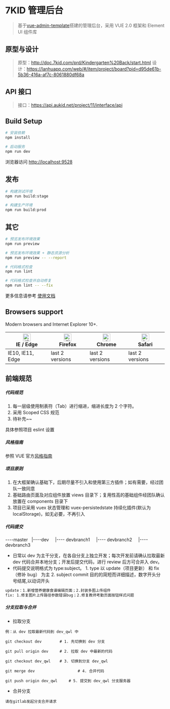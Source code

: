 # 7KID 管理后台

> 基于[vue-admin-template](http://panjiachen.github.io/vue-admin-template)搭建的管理后台，采用 VUE 2.0 框架和 Element UI 组件库

## 原型与设计

> 原型：http://doc.7kid.com/prd/Kindergarten%20Back/start.html
> 设计：https://lanhuapp.com/web/#/item/project/board?pid=d95de61b-5b36-416a-af7c-8061880df68a

## API 接口

> 接口：https://api.aukid.net/project/11/interface/api

## Build Setup

```bash
# 安装依赖
npm install

# 启动服务
npm run dev
```

浏览器访问 [http://localhost:9528](http://localhost:9528)

## 发布

```bash
# 构建测试环境
npm run build:stage

# 构建生产环境
npm run build:prod
```

## 其它

```bash
# 预览发布环境效果
npm run preview

# 预览发布环境效果 + 静态资源分析
npm run preview -- --report

# 代码格式检查
npm run lint

# 代码格式检查并自动修复
npm run lint -- --fix
```

更多信息请参考 [使用文档](https://panjiachen.github.io/vue-element-admin-site/zh/)

## Browsers support

Modern browsers and Internet Explorer 10+.

| [<img src="https://raw.githubusercontent.com/alrra/browser-logos/master/src/edge/edge_48x48.png" alt="IE / Edge" width="24px" height="24px" />](http://godban.github.io/browsers-support-badges/)</br>IE / Edge | [<img src="https://raw.githubusercontent.com/alrra/browser-logos/master/src/firefox/firefox_48x48.png" alt="Firefox" width="24px" height="24px" />](http://godban.github.io/browsers-support-badges/)</br>Firefox | [<img src="https://raw.githubusercontent.com/alrra/browser-logos/master/src/chrome/chrome_48x48.png" alt="Chrome" width="24px" height="24px" />](http://godban.github.io/browsers-support-badges/)</br>Chrome | [<img src="https://raw.githubusercontent.com/alrra/browser-logos/master/src/safari/safari_48x48.png" alt="Safari" width="24px" height="24px" />](http://godban.github.io/browsers-support-badges/)</br>Safari |
| --------------------------------------------------------------------------------------------------------------------------------------------------------------------------------------------------------------- | ----------------------------------------------------------------------------------------------------------------------------------------------------------------------------------------------------------------- | ------------------------------------------------------------------------------------------------------------------------------------------------------------------------------------------------------------- | ------------------------------------------------------------------------------------------------------------------------------------------------------------------------------------------------------------- |
| IE10, IE11, Edge                                                                                                                                                                                                | last 2 versions                                                                                                                                                                                                   | last 2 versions                                                                                                                                                                                               | last 2 versions                                                                                                                                                                                               |

## 前端规范

##### 代码规范

1. 每一层级使用制表符（Tab）进行缩进，缩进长度为 2 个字符。
2. 采用 Scoped CSS 规范
3. 待补充~~

具体参照项目 eslint 设置

##### 风格指南

参照 VUE 官方[风格指南](https://cn.vuejs.org/v2/style-guide/)

##### 项目原则

1. 在大框架确认基础下，后期尽量不引入和使用第三方插件；如有需要，经过团队一致同意
2. 基础路由页面及对应组件放置 views 目录下；复用性高的基础组件经团队确认放置在 components 目录下
3. 项目已采用 vuex 状态管理和 vuex-persistedstate 持续化插件(默认为 localStorage)，如无必要，不再引入

##### 代码提交

----master
&nbsp;&nbsp;|----dev
&nbsp;&nbsp;&nbsp;&nbsp;|---- devbranch1
&nbsp;&nbsp;&nbsp;&nbsp;|---- devbranch2
&nbsp;&nbsp;&nbsp;&nbsp;|---- devbranch3

- 日常以 dev 为主干分支，在各自分支上独立开发；每次开发前请确认拉取最新 dev 代码合并本地分支；开发后提交代码，进行 review 后方可合并入 dev。
- 代码提交说明格式为 type:subject。 1. type 以 update（项目更新） 和 fix（修补 bug） 为主 2. subject commit 目的的简短而详细描述，数字开头分号结尾,以动词开头

```bash
update：1.新增营养健康食谱编辑页面；2.封装多图上传组件
fix: 1.修复图片上传路径参数错误bug；2.修复教师考勤页面按钮样式问题
```

##### 分支拉取与合并

- 拉取分支

```
例：从 dev 拉取最新代码到 dev_qwl 中

git checkout dev		# 1. 先切换到 dev 分支

git pull origin dev		# 2. 拉取 dev 中最新的代码

git checkout dev_qwl	# 3. 切换到分支 dev_qwl

git merge dev					# 4. 合并代码

git push origin dev_qwl		# 5. 提交到 dev_qwl 分支服务器
```

- 合并分支

```
请在gitlab发起分支合并请求
```
